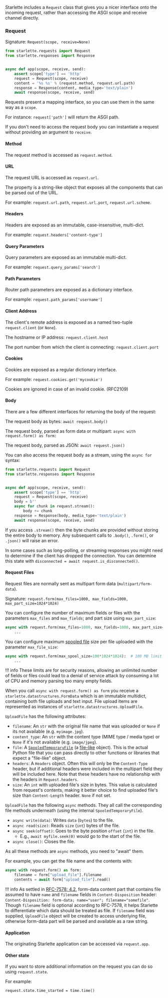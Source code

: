 
Starlette includes a `Request` class that gives you a nicer interface onto
the incoming request, rather than accessing the ASGI scope and receive channel directly.

### Request

Signature: `Request(scope, receive=None)`

```python
from starlette.requests import Request
from starlette.responses import Response


async def app(scope, receive, send):
    assert scope['type'] == 'http'
    request = Request(scope, receive)
    content = '%s %s' % (request.method, request.url.path)
    response = Response(content, media_type='text/plain')
    await response(scope, receive, send)
```

Requests present a mapping interface, so you can use them in the same
way as a `scope`.

For instance: `request['path']` will return the ASGI path.

If you don't need to access the request body you can instantiate a request
without providing an argument to `receive`.

#### Method

The request method is accessed as `request.method`.

#### URL

The request URL is accessed as `request.url`.

The property is a string-like object that exposes all the
components that can be parsed out of the URL.

For example: `request.url.path`, `request.url.port`, `request.url.scheme`.

#### Headers

Headers are exposed as an immutable, case-insensitive, multi-dict.

For example: `request.headers['content-type']`

#### Query Parameters

Query parameters are exposed as an immutable multi-dict.

For example: `request.query_params['search']`

#### Path Parameters

Router path parameters are exposed as a dictionary interface.

For example: `request.path_params['username']`

#### Client Address

The client's remote address is exposed as a named two-tuple `request.client` (or `None`).

The hostname or IP address: `request.client.host`

The port number from which the client is connecting: `request.client.port`

#### Cookies

Cookies are exposed as a regular dictionary interface.

For example: `request.cookies.get('mycookie')`

Cookies are ignored in case of an invalid cookie. (RFC2109)

#### Body

There are a few different interfaces for returning the body of the request:

The request body as bytes: `await request.body()`

The request body, parsed as form data or multipart: `async with request.form() as form:`

The request body, parsed as JSON: `await request.json()`

You can also access the request body as a stream, using the `async for` syntax:

```python
from starlette.requests import Request
from starlette.responses import Response


async def app(scope, receive, send):
    assert scope['type'] == 'http'
    request = Request(scope, receive)
    body = b''
    async for chunk in request.stream():
        body += chunk
    response = Response(body, media_type='text/plain')
    await response(scope, receive, send)
```

If you access `.stream()` then the byte chunks are provided without storing
the entire body to memory. Any subsequent calls to `.body()`, `.form()`, or `.json()`
will raise an error.

In some cases such as long-polling, or streaming responses you might need to
determine if the client has dropped the connection. You can determine this
state with `disconnected = await request.is_disconnected()`.

#### Request Files

Request files are normally sent as multipart form data (`multipart/form-data`).

Signature: `request.form(max_files=1000, max_fields=1000, max_part_size=1024*1024)`

You can configure the number of maximum fields or files with the parameters `max_files` and `max_fields`; and part size using `max_part_size`:

```python
async with request.form(max_files=1000, max_fields=1000, max_part_size=1024*1024):
    ...
```

You can configure maximum [spooled file](https://docs.python.org/3/library/tempfile.html#tempfile.SpooledTemporaryFile) size per file uploaded with the parameter `max_file_size`:

```python
async with request.form(max_spool_size=100*1024*1024):  # 100 MB limit per file
    ...
```

!!! info
    These limits are for security reasons, allowing an unlimited number of fields or files could lead to a denial of service attack by consuming a lot of CPU and memory parsing too many empty fields.

When you call `async with request.form() as form` you receive a `starlette.datastructures.FormData` which is an immutable
multidict, containing both file uploads and text input. File upload items are represented as instances of `starlette.datastructures.UploadFile`.

`UploadFile` has the following attributes:

* `filename`: An `str` with the original file name that was uploaded or `None` if its not available (e.g. `myimage.jpg`).
* `content_type`: An `str` with the content type (MIME type / media type) or `None` if it's not available (e.g. `image/jpeg`).
* `file`: A <a href="https://docs.python.org/3/library/tempfile.html#tempfile.SpooledTemporaryFile" target="_blank">`SpooledTemporaryFile`</a> (a <a href="https://docs.python.org/3/glossary.html#term-file-like-object" target="_blank">file-like</a> object). This is the actual Python file that you can pass directly to other functions or libraries that expect a "file-like" object.
* `headers`: A `Headers` object. Often this will only be the `Content-Type` header, but if additional headers were included in the multipart field they will be included here. Note that these headers have no relationship with the headers in `Request.headers`.
* `size`: An `int` with uploaded file's size in bytes. This value is calculated from request's contents, making it better choice to find uploaded file's size than `Content-Length` header. `None` if not set.

`UploadFile` has the following `async` methods. They all call the corresponding file methods underneath (using the internal `SpooledTemporaryFile`).

* `async write(data)`: Writes `data` (`bytes`) to the file.
* `async read(size)`: Reads `size` (`int`) bytes of the file.
* `async seek(offset)`: Goes to the byte position `offset` (`int`) in the file.
    * E.g., `await myfile.seek(0)` would go to the start of the file.
* `async close()`: Closes the file.

As all these methods are `async` methods, you need to "await" them.

For example, you can get the file name and the contents with:

```python
async with request.form() as form:
    filename = form["upload_file"].filename
    contents = await form["upload_file"].read()
```

!!! info
    As settled in [RFC-7578: 4.2](https://www.ietf.org/rfc/rfc7578.txt), form-data content part that contains file
    assumed to have `name` and `filename` fields in `Content-Disposition` header: `Content-Disposition: form-data;
    name="user"; filename="somefile"`. Though `filename` field is optional according to RFC-7578, it helps
    Starlette to differentiate which data should be treated as file. If `filename` field was supplied, `UploadFile`
    object will be created to access underlying file, otherwise form-data part will be parsed and available as a raw
    string.

#### Application

The originating Starlette application can be accessed via `request.app`.

#### Other state

If you want to store additional information on the request you can do so
using `request.state`.

For example:

`request.state.time_started = time.time()`
